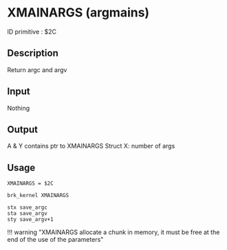 # XMAINARGS (argmains)

ID primitive : $2C

## Description

Return argc and argv

## Input

Nothing

## Output

A & Y contains ptr to XMAINARGS Struct
X: number of args

## Usage

``` ca65
XMAINARGS = $2C

brk_kernel XMAINARGS

stx save_argc
sta save_argv
sty save_argv+1
```

!!! warning "XMAINARGS allocate a chunk in memory, it must be free at the end of the use of the parameters"
